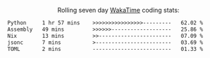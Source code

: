 <p align="center">Rolling seven day <a href="https://wakatime.com/@syrkis"/>WakaTime</a> coding stats:</p>
<!--START_SECTION:waka-->

```txt
Python     1 hr 57 mins    >>>>>>>>>>>>>>>>---------   62.02 %
Assembly   49 mins         >>>>>>-------------------   25.86 %
Nix        13 mins         >>-----------------------   07.09 %
jsonc      7 mins          >------------------------   03.69 %
TOML       2 mins          -------------------------   01.33 %
```

<!--END_SECTION:waka-->
